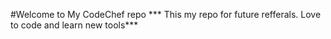 #Welcome to My CodeChef repo
*** This my repo for future refferals. Love to code and learn new tools***

